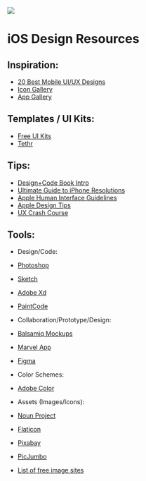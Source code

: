 ![](https://s3.amazonaws.com/learn-verified/make-it-pretty.png)

# iOS Design Resources

## Inspiration:

 * [20 Best Mobile UI/UX Designs](http://tutvid.com/web-graphic-design-inspiration/20-of-the-best-mobile-uiux-designs-for-inspiration/)
 * [Icon Gallery](http://iosicongallery.com/)
 * [App Gallery](http://laudableapps.com/)


## Templates / UI Kits:

 * [Free UI Kits](https://speckyboy.com/free-mobile-ui-kits-ios-android/)
 * [Tethr](https://www.invisionapp.com/tethr)

## Tips:
 * [Design+Code Book Intro](https://designcode.io/iosdesign)
 * [Ultimate Guide to iPhone Resolutions](https://www.paintcodeapp.com/news/ultimate-guide-to-iphone-resolutions)
 * [Apple Human Interface Guidelines](https://developer.apple.com/ios/human-interface-guidelines/)
 * [Apple Design Tips](https://developer.apple.com/design/tips/)
 * [UX Crash Course](http://thehipperelement.com/post/75476711614/ux-crash-course-31-fundamentals)

## Tools:

 * Design/Code:
  * [Photoshop](https://www.adobe.com/products/photoshop.html)
  * [Sketch](https://www.sketchapp.com/)
  * [Adobe Xd](http://www.adobe.com/products/experience-design.html)
  * [PaintCode](https://www.paintcodeapp.com/)

 * Collaboration/Prototype/Design:
  * [Balsamiq Mockups](https://balsamiq.com/products/mockups/)
  * [Marvel App](https://marvelapp.com/)
  * [Figma](https://www.figma.com)

 * Color Schemes:
  * [Adobe Color](https://color.adobe.com/explore/newest/)

 * Assets (Images/Icons):
  * [Noun Project](https://thenounproject.com/)
  * [Flaticon](http://www.flaticon.com/)
  * [Pixabay](https://pixabay.com/)
  * [PicJumbo](https://picjumbo.com/)
  * [List of free image sites](https://superdevresources.com/directory/design-resources/free-images/)
